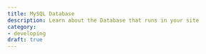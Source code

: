 ```yaml
---
title: MySQL Database
description: Learn about the Database that runs in your site
category:
- developing
draft: true
---
```

